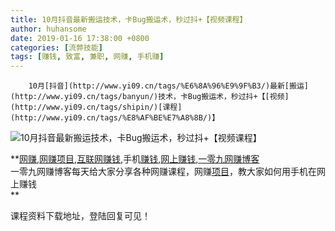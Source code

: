 ```yaml
---
title: 10月抖音最新搬运技术，卡Bug搬运术，秒过抖+【视频课程】
author: huhansome
date: 2019-01-16 17:38:00 +0800
categories: [流弊技能]
tags: [赚钱, 致富, 兼职, 网赚, 手机赚]
---
```



        10月[抖音](http://www.yi09.cn/tags/%E6%8A%96%E9%9F%B3/)最新[搬运](http://www.yi09.cn/tags/banyun/)技术，卡Bug搬运术，秒过抖+【[视频](http://www.yi09.cn/tags/shipin/)[课程](http://www.yi09.cn/tags/%E8%AF%BE%E7%A8%8B/)】

![10月抖音最新搬运技术，卡Bug搬运术，秒过抖+【视频课程】](http://www.yi09.cn/zb_users/upload/2021/10/20211003114317163323259734552.jpeg)

  

**[网赚](http://www.yi09.cn/tags/%E7%BD%91%E8%B5%9A/),[网赚项目](http://www.yi09.cn/tags/%E7%BD%91%E8%B5%9A%E9%A1%B9%E7%9B%AE/),[互联网赚钱](http://www.yi09.cn/tags/%E4%BA%92%E8%81%94%E7%BD%91%E8%B5%9A%E9%92%B1/),手机[赚钱](http://www.yi09.cn/tags/%E8%B5%9A%E9%92%B1/),[网上赚钱](http://www.yi09.cn/tags/%E7%BD%91%E4%B8%8A%E8%B5%9A%E9%92%B1/),[一零九网赚博客](http://www.yi09.cn/tags/%E4%B8%80%E9%9B%B6%E4%B9%9D%E7%BD%91%E8%B5%9A%E5%8D%9A%E5%AE%A2/)  
一零九网赚博客每天给大家分享各种网赚课程，网赚[项目](http://www.yi09.cn/tags/%E9%A1%B9%E7%9B%AE/)，教大家如何用手机在网上赚钱  
**  
  
  

课程资料下载地址，登陆回复可见！


